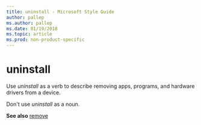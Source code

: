 ```yaml
---
title: uninstall - Microsoft Style Guide
author: pallep
ms.author: pallep
ms.date: 01/19/2018
ms.topic: article
ms.prod: non-product-specific
---
```


# uninstall

Use *uninstall* as a verb to describe removing apps, programs, and hardware drivers from a device. 

Don't use *uninstall* as a noun.

**See also** [remove](~/a-z-word-list-term-collections/r/remove.md)
